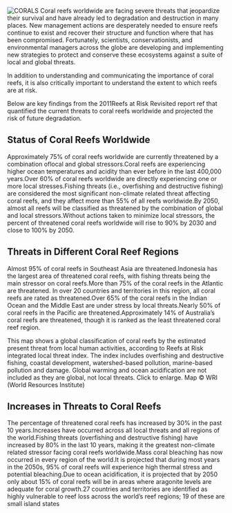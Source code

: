 ![CORALS](https://images.squarespace-cdn.com/content/v1/59ac1961bebafb8981e1a8d4/1504514037069-KXGSUX8647K5FVX9DBNP/ke17ZwdGBToddI8pDm48kIyrSAlZw0scgxWGiTRYQWl7gQa3H78H3Y0txjaiv_0fDoOvxcdMmMKkDsyUqMSsMWxHk725yiiHCCLfrh8O1z5QPOohDIaIeljMHgDF5CVlOqpeNLcJ80NK65_fV7S1UQDXLzkH-CZ-7QKrQsh4p8lMtwqAKlza9eqEnfdUjYfAWTUnGzk3zJjDKAJuKMwn7w/corals.jpg "CORALS")
Coral reefs worldwide are facing severe threats that jeopardize their survival and have already led to degradation and destruction in many places. New management actions are desperately needed to ensure reefs continue to exist and recover their structure and function where that has been compromised. Fortunately, scientists, conservationists, and environmental managers across the globe are developing and implementing new strategies to protect and conserve these ecosystems against a suite of local and global threats.

In addition to understanding and communicating the importance of coral reefs, it is also critically important to understand the extent to which reefs are at risk.

Below are key findings from the 2011Reefs at Risk Revisited report  ref that quantified the current threats to coral reefs worldwide and projected the risk of future degradation.

## Status of Coral Reefs Worldwide

Approximately 75% of coral reefs worldwide are currently threatened by a combination oflocal and global stressors.Coral reefs are experiencing higher ocean temperatures and acidity than ever before in the last 400,000 years.Over 60% of coral reefs worldwide are directly experiencing one or more local stresses.Fishing threats (i.e., overfishing and destructive fishing) are considered the most significant non-climate related threat affecting coral reefs, and they affect more than 55% of all reefs worldwide.By 2050, almost all reefs will be classified as threatened by the combination of global and local stressors.Without actions taken to minimize local stressors, the percent of threatened coral reefs worldwide will rise to 90% by 2030 and close to 100% by 2050.

## Threats in Different Coral Reef Regions

Almost 95% of coral reefs in Southeast Asia are threatened.Indonesia has the largest area of threatened coral reefs, with fishing threats being the main stressor on coral reefs.More than 75% of the coral reefs in the Atlantic are threatened. In over 20 countries and territories in this region, all coral reefs are rated as threatened.Over 65% of the coral reefs in the Indian Ocean and the Middle East are under stress by local threats.Nearly 50% of coral reefs in the Pacific are threatened.Approximately 14% of Australia’s coral reefs are threatened, though it is ranked as the least threatened coral reef region.


This map shows a global classification of coral reefs by the estimated present threat from local human activities, according to Reefs at Risk integrated local threat index. The index includes overfishing and destructive fishing, coastal development, watershed-based pollution, marine-based pollution and damage. Global warming and ocean acidification are not included as they are global, not local threats. Click to enlarge. Map © WRI (World Resources Institute)

## Increases in Threats to Coral Reefs

The percentage of threatened coral reefs has increased by 30% in the past 10 years.Increases have occurred across all local threats and all regions of the world.Fishing threats (overfishing and destructive fishing) have increased by 80% in the last 10 years, making it the greatest non-climate related stressor facing coral reefs worldwide.Mass coral bleaching has now occurred in every region of the world.It is projected that during most years in the 2050s, 95% of coral reefs will experience high thermal stress and potential bleaching.Due to ocean acidification, it is projected that by 2050 only about 15% of coral reefs will be in areas where aragonite levels are adequate for coral growth.27 countries and territories are identified as highly vulnerable to reef loss across the world’s reef regions; 19 of these are small island states
